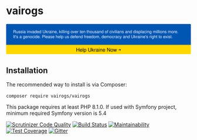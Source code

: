 # vairogs

[![Stand With Ukraine](https://raw.githubusercontent.com/vshymanskyy/StandWithUkraine/main/banner2-direct.svg)](https://vshymanskyy.github.io/StandWithUkraine)

Installation
------------

The recommended way to install is via Composer:

```
composer require vairogs/vairogs
```

This package requires at least PHP 8.1.0. If used with Symfony project, minimum required Symfony version is 5.4

[![Scrutinizer Code Quality](https://scrutinizer-ci.com/g/vairogs/vairogs/badges/quality-score.png?b=master)](https://scrutinizer-ci.com/g/vairogs/vairogs/?branch=master) [![Build Status](https://app.travis-ci.com/vairogs/vairogs.svg?branch=master)](https://app.travis-ci.com/vairogs/vairogs) [![Maintainability](https://api.codeclimate.com/v1/badges/43c68f7ec0ddfbef3700/maintainability)](https://codeclimate.com/github/vairogs/vairogs/maintainability) [![Test Coverage](https://api.codeclimate.com/v1/badges/43c68f7ec0ddfbef3700/test_coverage)](https://codeclimate.com/github/vairogs/vairogs/test_coverage) [![Gitter](https://img.shields.io/gitter/room/vairogs/vairogs.svg)](https://gitter.im/vairogs/vairogs)
